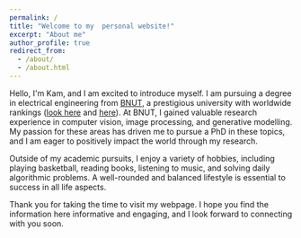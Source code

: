 ```yaml
---
permalink: /
title: "Welcome to my  personal website!"
excerpt: "About me"
author_profile: true
redirect_from: 
  - /about/
  - /about.html
---
```


Hello, I'm Kam, and I am excited to introduce myself. I am pursuing a degree in electrical engineering from [BNUT](https://nit.ac.ir/en), a prestigious university with worldwide rankings ([look here](https://www.usnews.com/education/best-global-universities/babol-noshirvani-university-of-technology-529310#:~:text=Babol%20Noshirvani%20University%20of%20Technology%20is%20ranked%20%23598%20in%20Best,about%20how%20we%20rank%20schools.) and [here](https://www.timeshighereducation.com/world-university-rankings/babol-noshirvani-university-technology)). At BNUT, I gained valuable research experience in computer vision, image processing, and generative modelling. My passion for these areas has driven me to pursue a PhD in these topics, and I am eager to positively impact the world through my research.

Outside of my academic pursuits, I enjoy a variety of hobbies, including playing basketball, reading books, listening to music, and solving daily algorithmic problems. A well-rounded and balanced lifestyle is essential to success in all life aspects.

Thank you for taking the time to visit my webpage. I hope you find the information here informative and engaging, and I look forward to connecting with you soon.